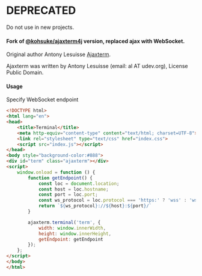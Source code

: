 # DEPRECATED 
Do not use in new projects.

#### Fork of [@kohsuke/ajaxterm4j](https://github.com/kohsuke/ajaxterm4j) version, replaced ajax with WebSocket. 
Original author Antony Lesuisse [Ajaxterm](http://antony.lesuisse.org/software/ajaxterm/HEADER.html).

Ajaxterm was written by Antony Lesuisse (email: al AT udev.org), License Public Domain.

#### Usage

Specify WebSocket endpoint

```html
<!DOCTYPE html>
<html lang="en">
<head>
    <title>Terminal</title>
    <meta http-equiv="content-type" content="text/html; charset=UTF-8">
    <link rel="stylesheet" type="text/css" href="index.css">
    <script src="index.js"></script>
</head>
<body style="background-color:#888">
<div id="term" class="ajaxterm"></div>
<script>
    window.onload = function () {
        function getEndpoint() {
            const loc = document.location;
            const host = loc.hostname;
            const port = loc.port;
            const ws_protocol = loc.protocol === 'https:' ? 'wss' : 'ws';
            return `${ws_protocol}://${host}:${port}/`
        }

        ajaxterm.terminal('term', {
            width: window.innerWidth,
            height: window.innerHeight,
            getEndpoint: getEndpoint
        });
    };
</script>
</body>
</html>
```
